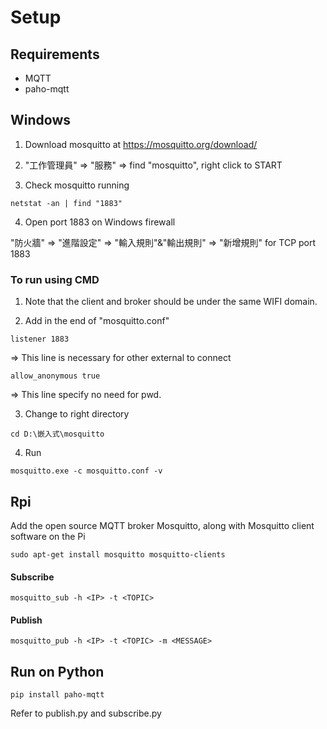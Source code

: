 # Setup
## Requirements
- MQTT
- paho-mqtt

## Windows
1. Download mosquitto at https://mosquitto.org/download/

2. "工作管理員" => "服務" => find "mosquitto", right click to START

3. Check mosquitto running

`netstat -an | find "1883"`

4. Open port 1883 on Windows firewall

"防火牆" => "進階設定" => "輸入規則"&"輸出規則" => "新增規則" for TCP port 1883

### To run using CMD
1. Note that the client and broker should be under the same WIFI domain.

2. Add in the end of "mosquitto.conf"


`listener 1883`

=> This line is necessary for other external to connect 

`allow_anonymous true`

=> This line specify no need for pwd. 


3. Change to right directory 

`cd D:\嵌入式\mosquitto`

4. Run

`mosquitto.exe -c mosquitto.conf -v`

## Rpi
Add the open source MQTT broker Mosquitto, along with Mosquitto client software on the Pi

`sudo apt-get install mosquitto mosquitto-clients`

#### Subscribe
`mosquitto_sub -h <IP> -t <TOPIC>`

#### Publish 
`mosquitto_pub -h <IP> -t <TOPIC> -m <MESSAGE>`

## Run on Python
`pip install paho-mqtt`

Refer to publish.py and subscribe.py 

